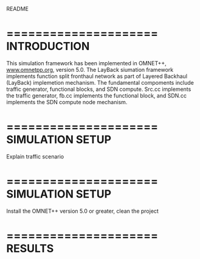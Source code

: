README

=====================
INTRODUCTION
=====================

This simulation framework has been implemented in OMNET++, www.omnetpp.org, version 5.0. 
The LayBack siumation framework implements function split fronthaul network as part of 
Layered Backhaul (LayBack) implemetion mechanism. The fundamental compoments include
traffic generator, functional blocks, and SDN compute. Src.cc implements the
traffic generator, fb.cc implements the functional block, and SDN.cc implements the
SDN compute node mechanism. 

=====================
SIMULATION SETUP
=====================
Explain traffic scenario


=====================
SIMULATION SETUP
=====================
Install the OMNET++ version 5.0 or greater, clean the project 



=====================
RESULTS
=====================